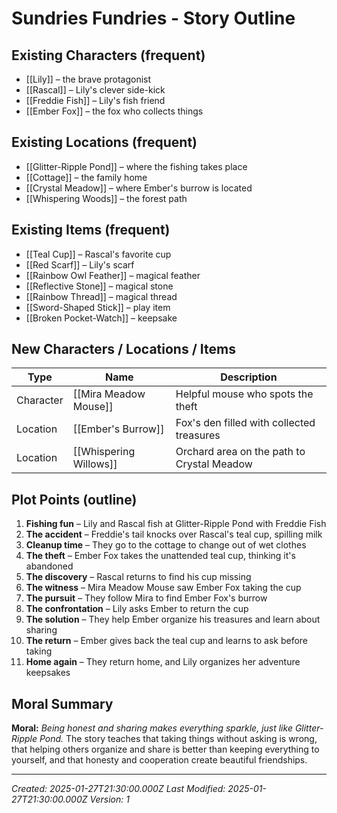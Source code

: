 # Sundries Fundries - Story Outline

## Existing Characters (frequent)
- [[Lily]] – the brave protagonist
- [[Rascal]] – Lily's clever side-kick
- [[Freddie Fish]] – Lily's fish friend
- [[Ember Fox]] – the fox who collects things

## Existing Locations (frequent)
- [[Glitter-Ripple Pond]] – where the fishing takes place
- [[Cottage]] – the family home
- [[Crystal Meadow]] – where Ember's burrow is located
- [[Whispering Woods]] – the forest path

## Existing Items (frequent)
- [[Teal Cup]] – Rascal's favorite cup
- [[Red Scarf]] – Lily's scarf
- [[Rainbow Owl Feather]] – magical feather
- [[Reflective Stone]] – magical stone
- [[Rainbow Thread]] – magical thread
- [[Sword-Shaped Stick]] – play item
- [[Broken Pocket-Watch]] – keepsake

## New Characters / Locations / Items

| Type      | Name                      | Description                                                  |
| --------- | ------------------------- | ------------------------------------------------------------ |
| Character | [[Mira Meadow Mouse]]     | Helpful mouse who spots the theft                           |
| Location  | [[Ember's Burrow]]        | Fox's den filled with collected treasures                   |
| Location  | [[Whispering Willows]]    | Orchard area on the path to Crystal Meadow                  |

## Plot Points (outline)
1. **Fishing fun** – Lily and Rascal fish at Glitter-Ripple Pond with Freddie Fish
2. **The accident** – Freddie's tail knocks over Rascal's teal cup, spilling milk
3. **Cleanup time** – They go to the cottage to change out of wet clothes
4. **The theft** – Ember Fox takes the unattended teal cup, thinking it's abandoned
5. **The discovery** – Rascal returns to find his cup missing
6. **The witness** – Mira Meadow Mouse saw Ember Fox taking the cup
7. **The pursuit** – They follow Mira to find Ember Fox's burrow
8. **The confrontation** – Lily asks Ember to return the cup
9. **The solution** – They help Ember organize his treasures and learn about sharing
10. **The return** – Ember gives back the teal cup and learns to ask before taking
11. **Home again** – They return home, and Lily organizes her adventure keepsakes

## Moral Summary
**Moral:** *Being honest and sharing makes everything sparkle, just like Glitter-Ripple Pond.*
The story teaches that taking things without asking is wrong, that helping others organize and share is better than keeping everything to yourself, and that honesty and cooperation create beautiful friendships.

---
*Created: 2025-01-27T21:30:00.000Z*
*Last Modified: 2025-01-27T21:30:00.000Z*
*Version: 1*
